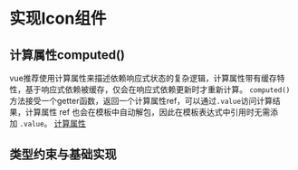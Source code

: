 # 实现Icon组件
## 计算属性computed()
vue推荐使用计算属性来描述依赖响应式状态的复杂逻辑，计算属性带有缓存特性，基于响应式依赖被缓存，仅会在响应式依赖更新时才重新计算。
`computed()`方法接受一个getter函数，返回一个计算属性ref，可以通过`.value`访问计算结果，计算属性 ref 也会在模板中自动解包，因此在模板表达式中引用时无需添加 `.value`。
[计算属性](https://cn.vuejs.org/guide/essentials/computed)
## 类型约束与基础实现


